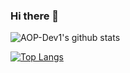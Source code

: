 ### Hi there 👋

![AOP-Dev1's github stats](https://github-readme-stats.vercel.app/api?username=AOP-Dev1&count_private=true&show_icons=true)

[![Top Langs](https://github-readme-stats.vercel.app/api/top-langs/?username=AOP-Dev1&layout=compact)](https://github.com/anuraghazra/github-readme-stats)

<!--
**AOP-Dev1/AOP-Dev1** is a ✨ _special_ ✨ repository because its `README.md` (this file) appears on your GitHub profile.

Here are some ideas to get you started:

- 🔭 I’m currently working on ...
- 🌱 I’m currently learning ...
- 👯 I’m looking to collaborate on ...
- 🤔 I’m looking for help with ...
- 💬 Ask me about ...
- 📫 How to reach me: ...
- 😄 Pronouns: ...
- ⚡ Fun fact: ...
-->
